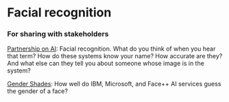 # Facial recognition

### For sharing with stakeholders
[Partnership on AI](https://www.partnershiponai.org/facial-recognition-systems/): Facial recognition. What do you think of when you hear that term? How do these systems know your name? How accurate are they? And what else can they tell you about someone whose image is in the system?

[Gender Shades](http://gendershades.org/): How well do IBM, Microsoft, and Face++ AI services guess the gender of a face?
